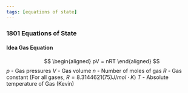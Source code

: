 ```yaml
---
tags: [equations of state]
---
```


### 1801 Equations of State

#### Idea Gas Equation
$$
\begin{aligned}
pV = nRT
\end{aligned}
$$
$p$ - Gas pressures
$V$ - Gas volume
$n$ - Number of moles of gas
$R$ - Gas constant (For all gases, $R = 8.3144621(75) J/mol \cdot K$)
$T$ - Absolute temperature of Gas (Kevin)

